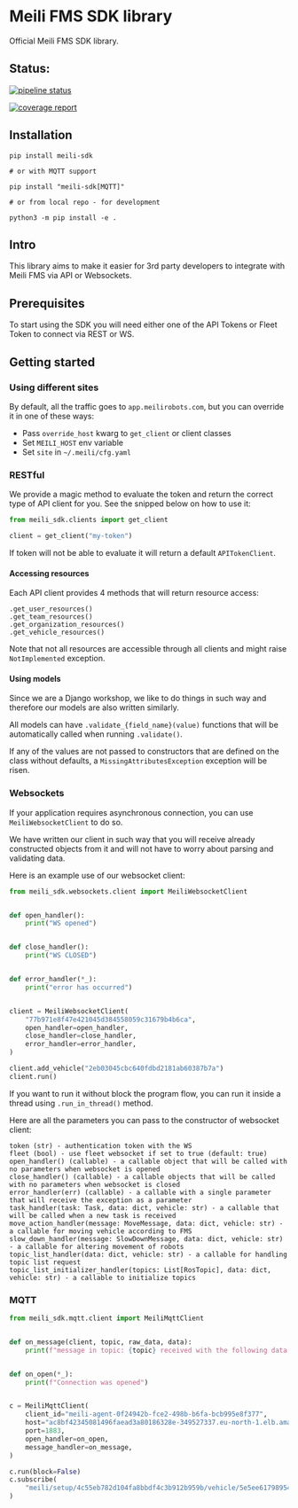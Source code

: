 # Meili FMS SDK library

Official Meili FMS SDK library.

## Status:

[![pipeline status](https://gitlab.com/meilirobots/dev/meili-sdk/badges/master/pipeline.svg)](https://gitlab.com/meilirobots/dev/meili-sdk/-/commits/release)

[![coverage report](https://gitlab.com/meilirobots/dev/meili-sdk/badges/master/coverage.svg)](https://gitlab.com/meilirobots/dev/meili-sdk/-/commits/release)


## Installation

```shell
pip install meili-sdk

# or with MQTT support

pip install "meili-sdk[MQTT]"

# or from local repo - for development

python3 -m pip install -e .
```

## Intro

This library aims to make it easier for 3rd party developers to integrate with
Meili FMS via API or Websockets.

## Prerequisites

To start using the SDK you will need either one of the API Tokens or Fleet Token
to connect via REST or WS.

## Getting started

### Using different sites

By default, all the traffic goes to `app.meilirobots.com`, but you can override it in one of these ways:

- Pass `override_host` kwarg to `get_client` or client classes
- Set `MEILI_HOST` env variable
- Set `site` in `~/.meili/cfg.yaml`

### RESTful

We provide a magic method to evaluate the token and return the correct type
of API client for you. See the snipped below on how to use it:

```python
from meili_sdk.clients import get_client

client = get_client("my-token")
```

If token will not be able to evaluate it will return a default `APITokenClient`.

#### Accessing resources

Each API client provides 4 methods that will return resource access:

```
.get_user_resources()
.get_team_resources()
.get_organization_resources()
.get_vehicle_resources()
```

Note that not all resources are accessible through all clients and might raise
`NotImplemented` exception.

#### Using models

Since we are a Django workshop, we like to do things in such way and therefore our models 
are also written similarly.

All models can have `.validate_{field_name}(value)` functions that will be automatically 
called when running `.validate()`.

If any of the values are not passed to constructors that are defined on the class without
defaults, a `MissingAttributesException` exception will be risen.

### Websockets

If your application requires asynchronous connection, you can use `MeiliWebsocketClient` to do so.

We have written our client in such way that you will receive already constructed objects from it
and will not have to worry about parsing and validating data.

Here is an example use of our websocket client:

```python
from meili_sdk.websockets.client import MeiliWebsocketClient


def open_handler():
    print("WS opened")


def close_handler():
    print("WS CLOSED")


def error_handler(*_):
    print("error has occurred")


client = MeiliWebsocketClient(
    "77b971e8f47e421045d384558059c31679b4b6ca",
    open_handler=open_handler,
    close_handler=close_handler,
    error_handler=error_handler,
)

client.add_vehicle("2eb03045cbc640fdbd2181ab60387b7a")
client.run()
```

If you want to run it without block the program flow, you can run it inside a thread
using `.run_in_thread()` method.

Here are all the parameters you can pass to the constructor of websocket client:

```
token (str) - authentication token with the WS
fleet (bool) - use fleet websocket if set to true (default: true)
open_handler() (callable) - a callable object that will be called with no parameters when websocket is opened
close_handler() (callable) - a callable objects that will be called with no parameters when websocket is closed
error_handler(err) (callable) - a callable with a single parameter that will receive the exception as a parameter
task_handler(task: Task, data: dict, vehicle: str) - a callable that will be called when a new task is received
move_action_handler(message: MoveMessage, data: dict, vehicle: str) - a callable for moving vehicle according to FMS
slow_down_handler(message: SlowDownMessage, data: dict, vehicle: str) - a callable for altering movement of robots
topic_list_handler(data: dict, vehicle: str) - a callable for handling topic list request
topic_list_initializer_handler(topics: List[RosTopic], data: dict, vehicle: str) - a callable to initialize topics
```

### MQTT

```python
from meili_sdk.mqtt.client import MeiliMqttClient


def on_message(client, topic, raw_data, data):
    print(f"message in topic: {topic} received with the following data: {data}")


def on_open(*_):
    print(f"Connection was opened")


c = MeiliMqttClient(
    client_id="meili-agent-0f24942b-fce2-498b-b6fa-bcb995e8f377",
    host="ac8bf42345081496faead3a80186328e-349527337.eu-north-1.elb.amazonaws.com",
    port=1883,
    open_handler=on_open,
    message_handler=on_message,
)

c.run(block=False)
c.subscribe(
    "meili/setup/4c55eb782d104fa8bbdf4c3b912b959b/vehicle/5e5ee61798954bcb9dcd3b02735072ea/state"
)
```